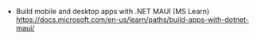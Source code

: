 - Build mobile and desktop apps with .NET MAUI (MS Learn)
    https://docs.microsoft.com/en-us/learn/paths/build-apps-with-dotnet-maui/